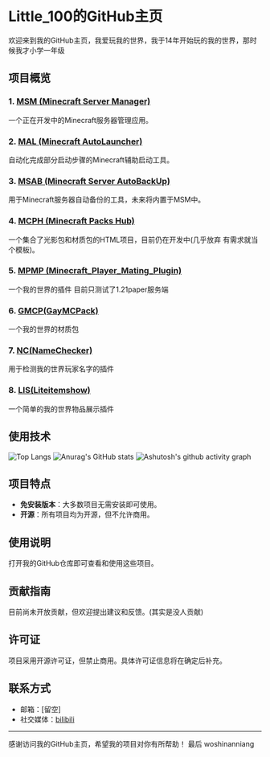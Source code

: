 # Little_100的GitHub主页

欢迎来到我的GitHub主页，我爱玩我的世界，我于14年开始玩的我的世界，那时候我才小学一年级

## 项目概览

### 1. [MSM (Minecraft Server Manager)](https://github.com/Little100/Minecraft_Server_Manager)
一个正在开发中的Minecraft服务器管理应用。

### 2. [MAL (Minecraft AutoLauncher)](https://github.com/Little100/Minecraft_Server_AutoBackUp)
自动化完成部分启动步骤的Minecraft辅助启动工具。

### 3. [MSAB (Minecraft Server AutoBackUp)](https://github.com/Little100/Minecraft_AutoLauncher)
用于Minecraft服务器自动备份的工具，未来将内置于MSM中。

### 4. [MCPH (Minecraft Packs Hub)](https://github.com/Little100/Minecraft_Pack_Hub)
一个集合了光影包和材质包的HTML项目，目前仍在开发中(几乎放弃 有需求就当个模板)。

### 5. [MPMP (Minecraft_Player_Mating_Plugin)](https://github.com/Little100/Minecraft_Player_Mating_Plugin)
一个我的世界的插件 目前只测试了1.21paper服务端

### 6. [GMCP(GayMCPack)](https://github.com/Little100/GayMCPack)
一个我的世界的材质包

### 7. [NC(NameChecker)](https://github.com/Little100/Namechecker)
用于检测我的世界玩家名字的插件

### 8. [LIS(Liteitemshow)](https://github.com/Little100/Liteitemshow)
一个简单的我的世界物品展示插件

## 使用技术

![Top Langs](https://github-readme-stats.vercel.app/api/top-langs/?username=Little100&show_icons=true&theme=transparent)
![Anurag's GitHub stats](https://github-readme-stats.vercel.app/api?username=Little100&show_icons=true&theme=transparent)
![Ashutosh's github activity graph](https://github-readme-activity-graph.vercel.app/graph?username=Little100&theme=react-dark)


## 项目特点

- **免安装版本**：大多数项目无需安装即可使用。
- **开源**：所有项目均为开源，但不允许商用。

## 使用说明

打开我的GitHub仓库即可查看和使用这些项目。

## 贡献指南

目前尚未开放贡献，但欢迎提出建议和反馈。(其实是没人贡献)

## 许可证

项目采用开源许可证，但禁止商用。具体许可证信息将在确定后补充。

## 联系方式

- 邮箱：[留空]
- 社交媒体：[bilibili](https://space.bilibili.com/1492647738)

---

感谢访问我的GitHub主页，希望我的项目对你有所帮助！
最后 woshinanniang
